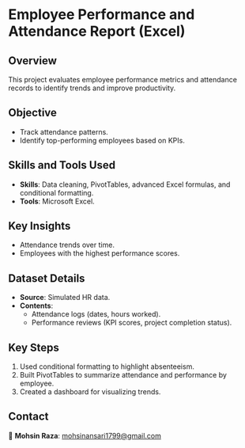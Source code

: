 # **Employee Performance and Attendance Report (Excel)**  

## **Overview**  
This project evaluates employee performance metrics and attendance records to identify trends and improve productivity.  

## **Objective**  
- Track attendance patterns.  
- Identify top-performing employees based on KPIs.  

## **Skills and Tools Used**  
- **Skills**: Data cleaning, PivotTables, advanced Excel formulas, and conditional formatting.  
- **Tools**: Microsoft Excel.  

## **Key Insights**  
- Attendance trends over time.  
- Employees with the highest performance scores.  

## **Dataset Details**  
- **Source**: Simulated HR data.  
- **Contents**:  
  - Attendance logs (dates, hours worked).  
  - Performance reviews (KPI scores, project completion status).  

## **Key Steps**  
1. Used conditional formatting to highlight absenteeism.  
2. Built PivotTables to summarize attendance and performance by employee.  
3. Created a dashboard for visualizing trends.  


## **Contact**  
📧 **Mohsin Raza**: mohsinansari1799@gmail.com 
